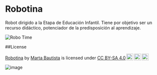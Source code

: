 # Robotina
Robot dirigido a la Etapa de Educación Infantil. Tiene por objetivo ser un recurso didáctico, potenciador de la predisposición al aprendizaje.

![Robo Time](https://user-images.githubusercontent.com/104099195/164308355-8d977c6d-78da-4d21-90a5-5d3baaaaedf9.jpg)

##License

<p xmlns:cc="http://creativecommons.org/ns#" xmlns:dct="http://purl.org/dc/terms/"><a property="dct:title" rel="cc:attributionURL" href="https://github.com/martabau/Robotina">Robotina</a> by <a rel="cc:attributionURL dct:creator" property="cc:attributionName" href="https://github.com/martabau">Marta Bautista</a> is licensed under <a href="http://creativecommons.org/licenses/by-sa/4.0/?ref=chooser-v1" target="_blank" rel="license noopener noreferrer" style="display:inline-block;">CC BY-SA 4.0<img style="height:22px!important;margin-left:3px;vertical-align:text-bottom;" src="https://mirrors.creativecommons.org/presskit/icons/cc.svg?ref=chooser-v1"><img style="height:22px!important;margin-left:3px;vertical-align:text-bottom;" src="https://mirrors.creativecommons.org/presskit/icons/by.svg?ref=chooser-v1"><img style="height:22px!important;margin-left:3px;vertical-align:text-bottom;" src="https://mirrors.creativecommons.org/presskit/icons/sa.svg?ref=chooser-v1"></a></p>

![image](https://user-images.githubusercontent.com/104099195/164531497-d865a8c6-41f2-4589-b2b2-806da2fa7cfb.png)
